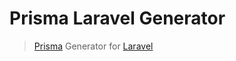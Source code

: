 # Prisma Laravel Generator
> [Prisma](https://www.prisma.io) Generator for [Laravel](https://laravel.com) 
